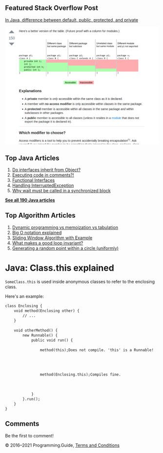 



## Featured Stack Overflow Post

[In Java, difference between default, public, protected, and private](https://stackoverflow.com/a/33627846/276052)

[<img src="../images/so-featured-33627846.png" alt="StackOverflow screenshot thumbnail" class="screenshot" />](https://stackoverflow.com/a/33627846/276052)



## Top Java Articles

1.  [Do interfaces inherit from Object?](do-interfaces-inherit-from-object.html)
2.  [Executing code in comments?!](executing-code-in-comments.html)
3.  [Functional Interfaces](functional-interfaces.html)
4.  [Handling InterruptedException](handling-interrupted-exceptions.html)
5.  [Why wait must be called in a synchronized block](why-wait-must-be-in-synchronized.html)

[**See all 190 Java articles**](index.html)

## Top Algorithm Articles

1.  [Dynamic programming vs memoization vs tabulation](../dynamic-programming-vs-memoization-vs-tabulation.html)
2.  [Big O notation explained](../big-o-notation-explained.html)
3.  [Sliding Window Algorithm with Example](../sliding-window-example.html)
4.  [What makes a good loop invariant?](../what-makes-a-good-loop-invariant.html)
5.  [Generating a random point within a circle (uniformly)](../random-point-within-circle.html)

# Java: Class.this explained

`SomeClass.this` is used inside anonymous classes to refer to the enclosing class.

Here's an example:

    class Enclosing {
        void method(Enclosing other) {
            // ...
        }

        void otherMethod() {
            new Runnable() {
                public void run() {

                    method(this);Does not compile. 'this' is a Runnable!




                    method(Enclosing.this);Compiles fine.



                }
            }.run();
        }
    }

## Comments

Be the first to comment!

© 2016–2021 Programming.Guide, [Terms and Conditions](../terms-and-conditions.html)
